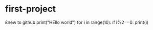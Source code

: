 # first-project
£new to github 
print("HEllo world")
for i in range(10):
  if i%2==0:
    print(i)

